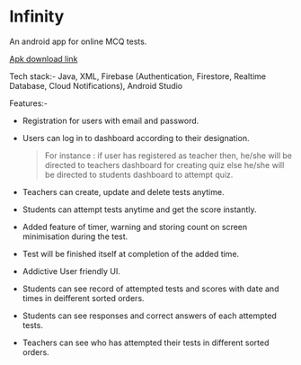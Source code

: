 # Infinity
An android app for online MCQ tests.

[Apk download link](https://drive.google.com/file/d/1RVdouim1oVJo8SMPtw0ZYpAGZhWOOcCf/view?usp=sharing)

Tech stack:- Java, XML, Firebase (Authentication, Firestore, Realtime Database, Cloud Notifications), Android Studio

Features:-

* Registration for users with email and password.

* Users can log in to dashboard according to their designation.
    
  >   For instance :
  >  if user has registered as teacher then, he/she will be directed to teachers dashboard for creating quiz
  >  else he/she will be directed to students dashboard to attempt quiz.
    
* Teachers can create, update and delete tests anytime.

* Students can attempt tests anytime and get the score instantly.

* Added feature of timer, warning and storing count on screen minimisation during the test.

* Test will be finished itself at completion of the added time.

* Addictive User friendly UI.
 
* Students can see record of attempted tests and scores with date and times in deifferent sorted orders.

* Students can see responses and correct answers of each attempted tests.

* Teachers can see who has attempted their tests in different sorted orders.
